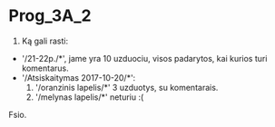 # Prog_3A_2

1. Ką gali rasti:

  * '/21-22p./*', jame yra 10 uzduociu, visos padarytos, kai kurios turi komentarus.
  * '/Atsiskaitymas 2017-10-20/*':
    1. '/oranzinis lapelis/*' 3 uzduotys, su komentarais.
    2. '/melynas lapelis/*' neturiu :(
    
Fsio.
